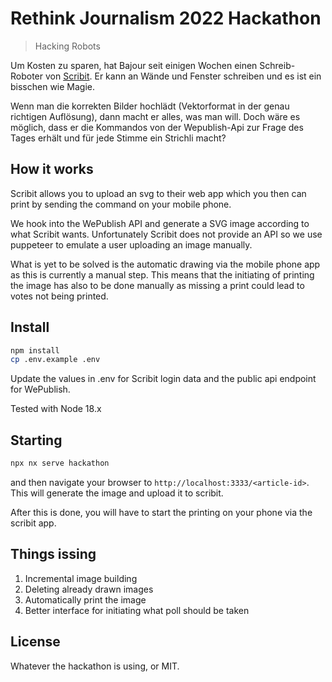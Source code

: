 # Rethink Journalism 2022 Hackathon

> Hacking Robots

Um Kosten zu sparen, hat Bajour seit einigen Wochen einen Schreib-Roboter von [Scribit](https://scribit.design/). Er kann an Wände und Fenster schreiben und es ist ein bisschen wie Magie.

Wenn man die korrekten Bilder hochlädt (Vektorformat in der genau richtigen Auflösung), dann macht er alles, was man will. Doch wäre es möglich, dass er die Kommandos von der Wepublish-Api zur Frage des Tages erhält und für jede Stimme ein Strichli macht?

## How it works

Scribit allows you to upload an svg to their web app which you then can print by sending the command on your mobile phone.

We hook into the WePublish API and generate a SVG image according to what Scribit wants. Unfortunately Scribit does not provide an API so we use puppeteer to emulate a user uploading an image manually.

What is yet to be solved is the automatic drawing via the mobile phone app as this is currently a manual step. This means that the initiating of printing the image has also to be done manually as missing a print could lead to votes not being printed.

## Install

```bash
npm install
cp .env.example .env
```

Update the values in .env for Scribit login data and the public api endpoint for WePublish.

Tested with Node 18.x

## Starting

```bash
npx nx serve hackathon
```

and then navigate your browser to `http://localhost:3333/<article-id>`. This will generate the image and upload it to scribit.

After this is done, you will have to start the printing on your phone via the scribit app.

## Things issing

1. Incremental image building
2. Deleting already drawn images
3. Automatically print the image
4. Better interface for initiating what poll should be taken

## License

Whatever the hackathon is using, or MIT.

